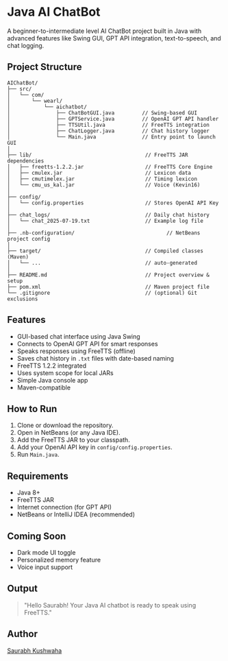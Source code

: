 # Java AI ChatBot

A beginner-to-intermediate level AI ChatBot project built in Java with advanced features like Swing GUI, GPT API integration, text-to-speech, and chat logging.

## Project Structure

```
AIChatBot/
├── src/
│   └── com/
│       └── wearl/
│           └── aichatbot/
│               ├── ChatBotGUI.java         // Swing-based GUI
│               ├── GPTService.java         // OpenAI GPT API handler
│               ├── TTSUtil.java            // FreeTTS integration
│               ├── ChatLogger.java         // Chat history logger
│               └── Main.java               // Entry point to launch GUI
│
├── lib/                                     // FreeTTS JAR dependencies
│   ├── freetts-1.2.2.jar                    // FreeTTS Core Engine
│   ├── cmulex.jar                           // Lexicon data
│   ├── cmutimelex.jar                       // Timing lexicon
│   └── cmu_us_kal.jar                       // Voice (Kevin16)
│
├── config/
│   └── config.properties                    // Stores OpenAI API Key
│
├── chat_logs/                               // Daily chat history
│   └── chat_2025-07-19.txt                  // Example log file
│
├── .nb-configuration/                              // NetBeans project config
│
├── target/                                  // Compiled classes (Maven)
│   └── ...                                  // auto-generated
│
├── README.md                                // Project overview & setup
├── pom.xml                                  // Maven project file
└── .gitignore                               // (optional) Git exclusions

```

## Features

- GUI-based chat interface using Java Swing
- Connects to OpenAI GPT API for smart responses
- Speaks responses using FreeTTS (offline)
- Saves chat history in `.txt` files with date-based naming
- FreeTTS 1.2.2 integrated
- Uses system scope for local JARs
- Simple Java console app
- Maven-compatible


## How to Run

1. Clone or download the repository.
2. Open in NetBeans (or any Java IDE).
3. Add the FreeTTS JAR to your classpath.
4. Add your OpenAI API key in `config/config.properties`.
5. Run `Main.java`.

## Requirements

- Java 8+
- FreeTTS JAR
- Internet connection (for GPT API)
- NetBeans or IntelliJ IDEA (recommended)

## Coming Soon

- Dark mode UI toggle
- Personalized memory feature
- Voice input support


## Output
>  "Hello Saurabh! Your Java AI chatbot is ready to speak using FreeTTS."

## Author
[Saurabh Kushwaha](https://www.linkedin.com/in/saurabh884095/)
